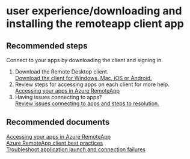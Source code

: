 <properties
	pageTitle="user experience/downloading and installing the remoteapp client app"
	description="user experience/downloading and installing the remoteapp client app"
	service="microsoft.remoteapp"
	resource=""
	authors="aashu"
	displayOrder=""
	selfHelpType="generic"
	supportTopicIds="32373142"
	resourceTags=""
	productPesIds="15540"
	cloudEnvironments="public"
/>

# user experience/downloading and installing the remoteapp client app

## **Recommended steps**
Connect to your apps by downloading the client and signing in.

1. Download the Remote Desktop client.<br>
[Download the client for Windows, Mac, iOS or Android.](https://www.remoteapp.windowsazure.com/ClientDownload/AllClients.aspx)
2. Review steps for accessing apps on each client for more help.<br>
[Accessing your apps in Azure RemoteApp](https://azure.microsoft.com/documentation/articles/remoteapp-clients/)
3. Having issues connecting to apps?<br>
[Review issues connecting to apps and steps to resolution.](https://azure.microsoft.com/documentation/articles/remoteapp-apptrouble/)

## **Recommended documents**
[Accessing your apps in Azure RemoteApp](https://azure.microsoft.com/documentation/articles/remoteapp-clients/)<br>
[Azure RemoteApp client best practices](https://azure.microsoft.com/documentation/articles/remoteapp-clientbestpractices/)<br>
[Troubleshoot application launch and connection failures](https://azure.microsoft.com/documentation/articles/remoteapp-apptrouble/)
